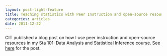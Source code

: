 ```yaml
---
layout: post-light-feature
title: Teaching statistics with Peer Instruction and open-source resources
categories: articles
date: 2011-12-22
---
```


CIT published a blog post on how I use peer instruction and open-source resources in my Sta 101: Data Analysis and Statistical Inference course. See [here](http://cit.duke.edu/blog/2011/12/teaching-statistics-with-peer-instruction-and-open-source-resources/) for the post.